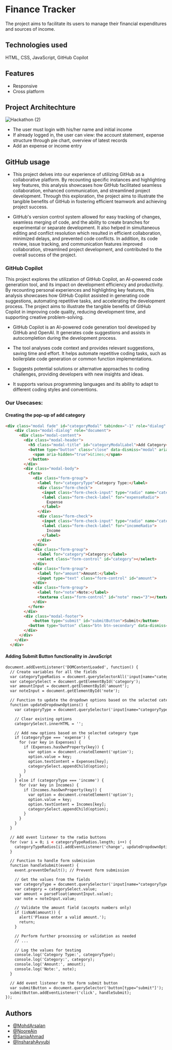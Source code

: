 
# Finance Tracker

The project aims to facilitate its users to manage their financial expenditures and sources of income. 
 

## Technologies used

HTML, CSS, JavaScript, GitHub Copilot


## Features

- Responsive 
- Cross platform

  
## Project Architechture

![Hackathon (2)](https://github.com/AyanChaudhary/Chit_Chat/assets/112795104/fe06b067-09a0-486b-b05a-47666dc9a002)


- The user must login with his/her name and initial income
- If already logged in, the user can view: the account statement, expense structure through pie chart, overview of latest records
- Add an expense or income entry



## GitHub usage

- This project delves into our experience of utilizing GitHub as a collaborative platform. By recounting specific instances and highlighting key features, this analysis showcases how GitHub facilitated seamless collaboration, enhanced communication, and streamlined project development. Through this exploration, the project aims to illustrate the tangible benefits of GitHub in fostering efficient teamwork and achieving project success.

- GitHub's version control system allowed for easy tracking of changes, seamless merging of code, and the ability to create branches for experimental or separate development. It also helped in simultaneous editing and conflict resolution which resulted in efficient collaboration, minimized delays, and prevented code conflicts. In addition, its code review, issue tracking, and communication features improved collaboration, streamlined project development, and contributed to the overall success of the project.

### GitHub Copilot

This project explores the utilization of GitHub Copilot, an AI-powered code generation tool, and its impact on development efficiency and productivity. By recounting personal experiences and highlighting key features, this analysis showcases how GitHub Copilot assisted in generating code suggestions, automating repetitive tasks, and accelerating the development process. The project aims to illustrate the tangible benefits of GitHub Copilot in improving code quality, reducing development time, and supporting creative problem-solving.

- GitHub Copilot is an AI-powered code generation tool developed by GitHub and OpenAI. It generates code suggestions and assists in autocompletion during the development process. 

- The tool analyses code context and provides relevant suggestions, saving time and effort. It helps automate repetitive coding tasks, such as boilerplate code generation or common function implementations. 

- Suggests potential solutions or alternative approaches to coding challenges, providing developers with new insights and ideas.

- It supports various programming languages and its ability to adapt to different coding styles and conventions. 

### Our Usecases: 

#### Creating the pop-up of add category

```html
<div class="modal fade" id="categoryModal" tabindex="-1" role="dialog" aria-labelledby="categoryModalLabel" aria-hidden="true">
    <div class="modal-dialog" role="document">
      <div class="modal-content">
        <div class="modal-header">
          <h5 class="modal-title" id="categoryModalLabel">Add Category</h5>
          <button type="button" class="close" data-dismiss="modal" aria-label="Close">
            <span aria-hidden="true">&times;</span>
          </button>
        </div>
        <div class="modal-body">
          <form>
            <div class="form-group">
              <label for="categoryType">Category Type:</label>
              <div class="form-check">
                <input class="form-check-input" type="radio" name="categoryType" id="expenseRadio" value="expense" checked>
                <label class="form-check-label" for="expenseRadio">
                  Expense
                </label>
              </div>
              <div class="form-check">
                <input class="form-check-input" type="radio" name="categoryType" id="incomeRadio" value="income">
                <label class="form-check-label" for="incomeRadio">
                  Income
                </label>
              </div>
            </div>
            <div class="form-group">
              <label for="category">Category:</label>
              <select class="form-control" id="category"></select>
            </div>
            <div class="form-group">
              <label for="amount">Amount:</label>
              <input type="text" class="form-control" id="amount">
            </div>
            <div class="form-group">
              <label for="note">Note:</label>
              <textarea class="form-control" id="note" rows="3"></textarea>
            </div>
          </form>
        </div>
        <div class="modal-footer">
            <button type="submit" id="submitButton">Submit</button>
          <button type="button" class="btn btn-secondary" data-dismiss="modal">Close</button>
        </div>
      </div>
    </div>
  </div>

```

#### Adding Submit Button functionality in JavaScript

```html
document.addEventListener('DOMContentLoaded', function() {
  // Create variables for all the fields
  var categoryTypeRadios = document.querySelectorAll('input[name="categoryType"]');
  var categorySelect = document.getElementById('category');
  var amountInput = document.getElementById('amount');
  var noteInput = document.getElementById('note');

  // Function to update the dropdown options based on the selected category type
  function updateDropdownOptions() {
    var categoryType = document.querySelector('input[name="categoryType"]:checked').value;

    // Clear existing options
    categorySelect.innerHTML = '';

    // Add new options based on the selected category type
    if (categoryType === 'expense') {
      for (var key in Expenses) {
        if (Expenses.hasOwnProperty(key)) {
          var option = document.createElement('option');
          option.value = key;
          option.textContent = Expenses[key];
          categorySelect.appendChild(option);
        }
      }
    } else if (categoryType === 'income') {
      for (var key in Incomes) {
        if (Incomes.hasOwnProperty(key)) {
          var option = document.createElement('option');
          option.value = key;
          option.textContent = Incomes[key];
          categorySelect.appendChild(option);
        }
      }
    }
  }

  // Add event listener to the radio buttons
  for (var i = 0; i < categoryTypeRadios.length; i++) {
    categoryTypeRadios[i].addEventListener('change', updateDropdownOptions);
  }

  // Function to handle form submission
  function handleSubmit(event) {
    event.preventDefault(); // Prevent form submission

    // Get the values from the fields
    var categoryType = document.querySelector('input[name="categoryType"]:checked').value;
    var category = categorySelect.value;
    var amount = parseFloat(amountInput.value);
    var note = noteInput.value;

    // Validate the amount field (accepts numbers only)
    if (isNaN(amount)) {
      alert('Please enter a valid amount.');
      return;
    }

    // Perform further processing or validation as needed
    // ...

    // Log the values for testing
    console.log('Category Type:', categoryType);
    console.log('Category:', category);
    console.log('Amount:', amount);
    console.log('Note:', note);
  }

  // Add event listener to the form submit button
  var submitButton = document.querySelector('button[type="submit"]');
  submitButton.addEventListener('click', handleSubmit);
});

```
## Authors

- [@MohdArsalan](https://github.com/simplyarsa)
- [@NooreAin](https://github.com/ain-py)
- [@SaniaAhmad](https://www.github.com/saniaahmad6)
- [@InsharahAyyubi](hhttps://github.com/insharahAyyubi)

